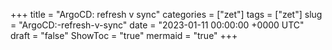 +++
title = "ArgoCD: refresh v sync"
categories = ["zet"]
tags = ["zet"]
slug = "ArgoCD:-refresh-v-sync"
date = "2023-01-11 00:00:00 +0000 UTC"
draft = "false"
ShowToc = "true"
mermaid = "true"
+++

